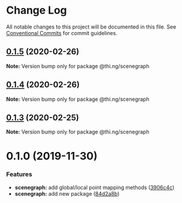 # Change Log

All notable changes to this project will be documented in this file.
See [Conventional Commits](https://conventionalcommits.org) for commit guidelines.

## [0.1.5](https://github.com/thi-ng/umbrella/compare/@thi.ng/scenegraph@0.1.4...@thi.ng/scenegraph@0.1.5) (2020-02-26)

**Note:** Version bump only for package @thi.ng/scenegraph





## [0.1.4](https://github.com/thi-ng/umbrella/compare/@thi.ng/scenegraph@0.1.3...@thi.ng/scenegraph@0.1.4) (2020-02-26)

**Note:** Version bump only for package @thi.ng/scenegraph





## [0.1.3](https://github.com/thi-ng/umbrella/compare/@thi.ng/scenegraph@0.1.2...@thi.ng/scenegraph@0.1.3) (2020-02-25)

**Note:** Version bump only for package @thi.ng/scenegraph





# 0.1.0 (2019-11-30)

### Features

* **scenegraph:** add global/local point mapping methods ([3906c4c](https://github.com/thi-ng/umbrella/commit/3906c4c68c541aa84bc407235c3fe3fdf3e2debe))
* **scenegraph:** add new package ([84d2a8b](https://github.com/thi-ng/umbrella/commit/84d2a8b96aeb7e8dd119be4fbc0c8c8277dc1990))
